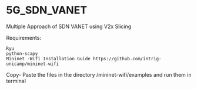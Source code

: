 # 5G_SDN_VANET

Multiple Approach of SDN VANET using V2x Slicing 

 Requirements:

    Ryu
    python-scapy
    Mininet -Wifi Installation Guide https://github.com/intrig-unicamp/mininet-wifi
    
 Copy- Paste the files in the directory /mininet-wifi/examples and run them in terminal 
    
    
    
    

